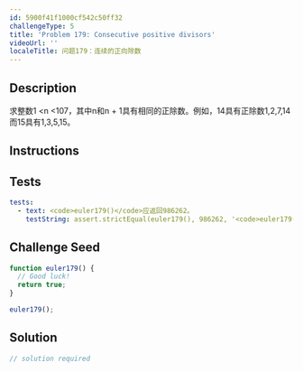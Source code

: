```yaml
---
id: 5900f41f1000cf542c50ff32
challengeType: 5
title: 'Problem 179: Consecutive positive divisors'
videoUrl: ''
localeTitle: 问题179：连续的正向除数
---
```


## Description
<section id="description">求整数1 &lt;n &lt;107，其中n和n + 1具有相同的正除数。例如，14具有正除数1,2,7,14而15具有1,3,5,15。 </section>

## Instructions
<section id="instructions">
</section>

## Tests
<section id='tests'>

```yml
tests:
  - text: <code>euler179()</code>应返回986262。
    testString: assert.strictEqual(euler179(), 986262, '<code>euler179()</code> should return 986262.');

```

</section>

## Challenge Seed
<section id='challengeSeed'>

<div id='js-seed'>

```js
function euler179() {
  // Good luck!
  return true;
}

euler179();

```

</div>



</section>

## Solution
<section id='solution'>

```js
// solution required
```
</section>
